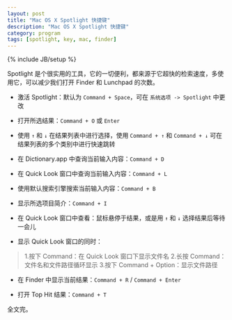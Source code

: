 ```yaml
---
layout: post
title: "Mac OS X Spotlight 快捷键"
description: "Mac OS X Spotlight 快捷键"
category: program
tags: [spotlight, key, mac, finder]
---
```

{% include JB/setup %}

Spotlight 是个很实用的工具，它的一切便利，都来源于它超快的检索速度，多使用它，可以减少我们打开 Finder 和 Lunchpad 的次数。

* 激活 Spotlight：默认为 `Command + Space`，可在 `系统选项 -> Spotlight` 中更改

* 打开所选结果：`Command + O` 或 `Enter`

* 使用 `↑` 和 `↓` 在结果列表中进行选择，使用 `Command + ↑` 和 `Command + ↓` 可在结果列表的多个类别中进行快速跳转

* 在 Dictionary.app 中查询当前输入内容：`Command + D`

* 在 Quick Look 窗口中查询当前输入内容：`Command + L`

* 使用默认搜索引擎搜索当前输入内容：`Command + B`

* 显示所选项目简介：`Command + I`

* 在 Quick Look 窗口中查看：鼠标悬停于结果，或是用 `↑` 和 `↓` 选择结果后等待一会儿

* 显示 Quick Look 窗口的同时：

>1.按下 Command：在 Quick Look 窗口下显示文件名
>2.长按 Command：文件名和文件路径循环显示
>3.按下 Command + Option：显示文件路径

* 在 Finder 中显示当前结果：`Command + R` / `Command + Enter`

* 打开 Top Hit 结果：`Command + T`

全文完。








